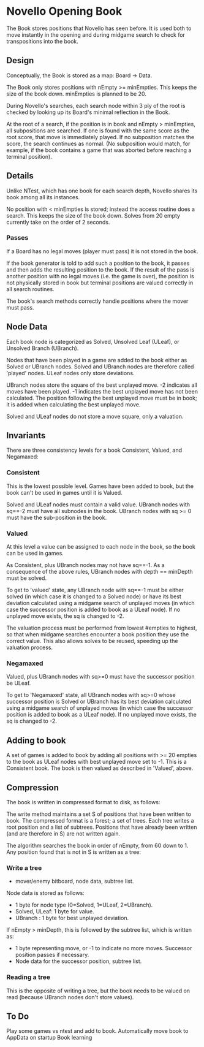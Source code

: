 Novello Opening Book
====================

The Book stores positions that Novello has seen before. It is used both to move instantly in the opening
and during midgame search to check for transpositions into the book.

Design
------

Conceptually, the Book is stored as a map: Board &rarr; Data.

The Book only stores positions with nEmpty >= minEmpties. This keeps the size of the book down.
minEmpties is planned to be 20.

During Novello's searches, each search node within 3 ply of the root is checked by looking up its Board's minimal
 reflection in the Book.

At the root of a search, if the position is in book and nEmpty > minEmpties, all subpositions are searched. If one
is found with the same score as the root score, that move is immediately played. If no subposition matches the score,
the search continues as normal. (No subposition would match, for example, if the book contains a game that was aborted
 before reaching a terminal position).

Details
-------
Unlike NTest, which has one book for each search depth, Novello shares its book among all its instances.

No position with < minEmpties is stored; instead the access routine does a search. This keeps the size of the book down.
Solves from 20 empty currently take on the order of 2 seconds.

### Passes

If a Board has no legal moves (player must pass) it is not stored in the book.

If the book generator is told to add such a position to the book, it passes and then adds the resulting position 
to the book. If the result of the pass is another position with no legal moves (i.e. the game is over),
the position is not physically stored in book but terminal positions are valued correctly in all search routines.

The book's search methods correctly handle positions where the mover must pass.

Node Data
---------

Each book node is categorized as Solved, Unsolved Leaf (ULeaf), or Unsolved Branch (UBranch).

Nodes that have been played in a game are added to the book either as Solved or UBranch nodes. 
Solved and UBranch nodes are therefore called 'played' nodes.
ULeaf nodes only store deviations.
 
UBranch nodes store the square of the best unplayed move. -2 indicates all moves have been played. -1 indicates
the best unplayed move has not been calculated. The position following the best unplayed move must be in book; it is
added when calculating the best unplayed move.

Solved and ULeaf nodes do not store a move square, only a valuation.

Invariants
----------

There are three consistency levels for a book Consistent, Valued, and Negamaxed:

### Consistent

This is the lowest possible level. Games have been added to book, but the book can't be used in games until it is Valued.

Solved and ULeaf nodes must contain a valid value. UBranch nodes with sq==-2 must have all subnodes in the book.
UBranch nodes with sq >= 0 must have the sub-position in the book.
   
### Valued

At this level a value can be assigned to each node in the book, so the book can be used in games.

As Consistent, plus UBranch nodes may not have sq==-1.
As a consequence of the above rules, UBranch nodes with depth == minDepth must be solved.

To get to 'valued' state, any UBranch node with sq==-1 must be
either solved (in which case it is changed to a Solved node) or have its best deviation calculated using
a midgame search of unplayed moves (in which case the successor position is added to book as a ULeaf node).
If no unplayed move exists, the sq is changed to -2. 
 
The valuation process must be performed from lowest #empties to highest, so that when midgame searches encounter a book
position they use the correct value. This also allows solves to be reused, speeding up the valuation process.

### Negamaxed
 
Valued, plus UBranch nodes with sq>=0 must have the successor position be ULeaf.
 
To get to 'Negamaxed' state, all UBranch nodes with sq>=0 whose successor position is Solved or UBranch has its
best deviation calculated using a midgame search of unplayed moves (in which case the successor position is added to book
as a ULeaf node). If no unplayed move exists, the sq is changed to -2.

Adding to book
--------------

A set of games is added to book by adding all positions with >= 20 empties to the book as ULeaf nodes with best
unplayed move set to -1. This is a Consistent book. The book is then valued as described in 'Valued', above.

Compression
-----------
The book is written in compressed format to disk, as follows:

The write method maintains a set S of positions that have been written to book.
The compressed format is a forest; a set of trees. Each tree writes a root position
and a list of subtrees. Positions that have already been written (and are therefore in S)
are not written again.

The algorithm searches the book in order of nEmpty, from 60 down to 1. Any position found that is not in S
is written as a tree:
 
### Write a tree

+ mover/enemy bitboard, node data, subtree list. 

Node data is stored as follows:

+  1 byte for node type (0=Solved, 1=ULeaf, 2=UBranch).
+  Solved, ULeaf: 1 byte for value.
+  UBranch : 1 byte for best unplayed deviation.  

If nEmpty > minDepth, this is followed by the subtree list, which is written as:

+ 1 byte representing move, or -1 to indicate no more moves. Successor position passes if necessary.
+ Node data for the successor position, subtree list. 

### Reading a tree

This is the opposite of writing a tree, but the book needs to be valued on read (because UBranch nodes
don't store values).

To Do
-----

Play some games vs ntest and add to book.
Automatically move book to AppData on startup
Book learning
